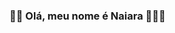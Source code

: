 ### 👋🏼 Olá, meu nome é Naiara 🙋🏻‍♀️

<!--
**NaiaraSandi1995/NaiaraSandi1995** is a ✨ _special_ ✨ repository because its `README.md` (this file) appears on your GitHub profile.


👋🏼 Olá, meu nome é Naiara 🙋🏻‍♀️
📚 Sou estudante de doutorado em CP na UFPR 👩🏽‍🎓
🗣️ Pesquisadora multi métodos 
📞 meu e-mail é: naiara_sandy@hotmail.com
☎️ Ou whats: 41 9 8796-2438

-->
